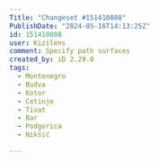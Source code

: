 ```yaml
---
Title: "Changeset #151410808"
PublishDate: "2024-05-16T14:13:25Z"
id: 151410808
user: Kizilens
comment: Specify path surfaces
created_by: iD 2.29.0
tags:
  - Montenegro
  - Budva
  - Kotor
  - Cetinje
  - Tivat
  - Bar
  - Podgorica
  - Nikšić

---
```

